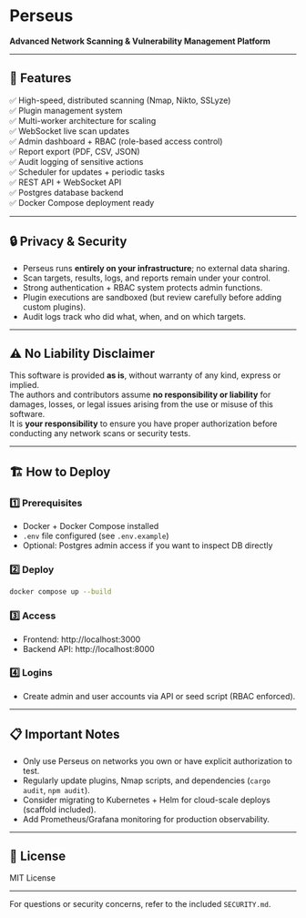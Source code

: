 # Perseus

**Advanced Network Scanning & Vulnerability Management Platform**

---

## 🚀 Features

✅ High-speed, distributed scanning (Nmap, Nikto, SSLyze)  
✅ Plugin management system  
✅ Multi-worker architecture for scaling  
✅ WebSocket live scan updates  
✅ Admin dashboard + RBAC (role-based access control)  
✅ Report export (PDF, CSV, JSON)  
✅ Audit logging of sensitive actions  
✅ Scheduler for updates + periodic tasks  
✅ REST API + WebSocket API  
✅ Postgres database backend  
✅ Docker Compose deployment ready

---

## 🔒 Privacy & Security

- Perseus runs **entirely on your infrastructure**; no external data sharing.  
- Scan targets, results, logs, and reports remain under your control.  
- Strong authentication + RBAC system protects admin functions.  
- Plugin executions are sandboxed (but review carefully before adding custom plugins).  
- Audit logs track who did what, when, and on which targets.

---

## ⚠️ No Liability Disclaimer

This software is provided **as is**, without warranty of any kind, express or implied.  
The authors and contributors assume **no responsibility or liability** for damages, losses, or legal issues arising from the use or misuse of this software.  
It is **your responsibility** to ensure you have proper authorization before conducting any network scans or security tests.

---

## 🏗️ How to Deploy

### 1️⃣ Prerequisites
- Docker + Docker Compose installed  
- `.env` file configured (see `.env.example`)  
- Optional: Postgres admin access if you want to inspect DB directly

### 2️⃣ Deploy
```bash
docker compose up --build
```

### 3️⃣ Access
- Frontend: http://localhost:3000  
- Backend API: http://localhost:8000

### 4️⃣ Logins
- Create admin and user accounts via API or seed script (RBAC enforced).

---

## 📋 Important Notes

- Only use Perseus on networks you own or have explicit authorization to test.  
- Regularly update plugins, Nmap scripts, and dependencies (`cargo audit`, `npm audit`).  
- Consider migrating to Kubernetes + Helm for cloud-scale deploys (scaffold included).  
- Add Prometheus/Grafana monitoring for production observability.

---

## 📄 License

MIT License

---

For questions or security concerns, refer to the included `SECURITY.md`.
